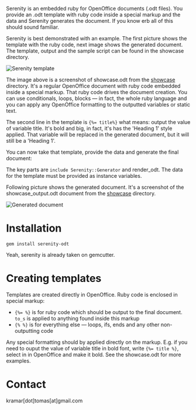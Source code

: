 Serenity is an embedded ruby for OpenOffice documents (.odt files). You provide an .odt template with ruby code inside a special markup and the data and Serenity generates the document. If you know erb all of this should sound familiar.

Serenity is best demonstrated with an example. The first picture shows the template with the ruby code, next image shows the generated document. The template, output and the sample script can be found in the showcase directory.

![Serenity template](http://github.com/kremso/serenity/blob/master/showcase/imgs/serenity_template.png?raw=true)

The image above is a screenshot of showcase.odt from the [showcase](http://github.com/kremso/serenity/blob/master/showcase) directory. It's a regular OpenOffice document with ruby code embedded inside a special markup. That ruby code drives the document creation. You can use conditionals, loops, blocks &mdash; in fact, the whole ruby language and you can apply any OpenOffice formatting to the outputted variables or static text.

The second line in the template is `{%= title%}` what means: output the value of variable title. It's bold and big, in fact, it's has the 'Heading 1' style applied. That variable will be replaced in the generated document, but it will still be a 'Heading 1'.

You can now take that template, provide the data and generate the final document:

<script src="http://gist.github.com/309633.js?file=serenity-sample.rb"></script>

The key parts are `include Serenity::Generator` and render_odt. The data for the template must be provided as instance variables.

Following picture shows the generated document. It's a screenshot of the showcase_output.odt document from the [showcase](http://github.com/kremso/serenity/blob/master/showcase) directory.

![Generated document](http://github.com/kremso/serenity/blob/master/showcase/imgs/serenity_output.png?raw=true)

Installation
============

    gem install serenity-odt

Yeah, serenity is already taken on gemcutter.

Creating templates
===================

Templates are created directly in OpenOffice. Ruby code is enclosed in special markup:

+ `{%= %}` is for ruby code which should be output to the final document. `to_s` is applied to anything found inside this markup
+ `{% %}` is for everything else &mdash; loops, ifs, ends and any other non-outputting code

Any special formatting should by applied directly on the markup. E.g. if you need to ouput the value of variable title in bold font, write `{%= title %}`, select in in OpenOffice and make it bold. See the showcase.odt for more examples.

Contact
=======

kramar[dot]tomas[at]gmail.com

